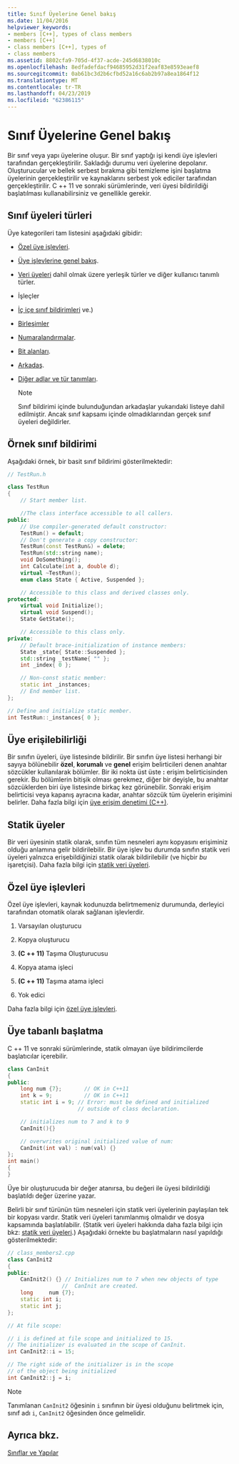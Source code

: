 ```yaml
---
title: Sınıf Üyelerine Genel bakış
ms.date: 11/04/2016
helpviewer_keywords:
- members [C++], types of class members
- members [C++]
- class members [C++], types of
- class members
ms.assetid: 8802cfa9-705d-4f37-acde-245d6838010c
ms.openlocfilehash: 8edfadefdacf94685952d31f2eaf83e8593eaef8
ms.sourcegitcommit: 0ab61bc3d2b6cfbd52a16c6ab2b97a8ea1864f12
ms.translationtype: MT
ms.contentlocale: tr-TR
ms.lasthandoff: 04/23/2019
ms.locfileid: "62386115"
---
```

# <a name="class-member-overview"></a>Sınıf Üyelerine Genel bakış

Bir sınıf veya yapı üyelerine oluşur. Bir sınıf yaptığı işi kendi üye işlevleri tarafından gerçekleştirilir. Sakladığı durumu veri üyelerine depolanır. Oluşturucular ve bellek serbest bırakma gibi temizleme işini başlatma üyelerinin gerçekleştirilir ve kaynaklarını serbest yok ediciler tarafından gerçekleştirilir. C ++ 11 ve sonraki sürümlerinde, veri üyesi bildirildiği başlatılması kullanabilirsiniz ve genellikle gerekir.

## <a name="kinds-of-class-members"></a>Sınıf üyeleri türleri

Üye kategorileri tam listesini aşağıdaki gibidir:

- [Özel üye işlevleri](special-member-functions.md).

- [Üye işlevlerine genel bakış](overview-of-member-functions.md).

- [Veri üyeleri](static-members-cpp.md) dahil olmak üzere yerleşik türler ve diğer kullanıcı tanımlı türler.

- İşleçler

- [İç içe sınıf bildirimleri](nested-class-declarations.md) ve.)

- [Birleşimler](unions.md)

- [Numaralandırmalar](../cpp/enumerations-cpp.md).

- [Bit alanları](../cpp/cpp-bit-fields.md).

- [Arkadaş](../cpp/friend-cpp.md).

- [Diğer adlar ve tür tanımları](../cpp/aliases-and-typedefs-cpp.md).

    > [!NOTE]
    >  Sınıf bildirimi içinde bulunduğundan arkadaşlar yukarıdaki listeye dahil edilmiştir. Ancak sınıf kapsamı içinde olmadıklarından gerçek sınıf üyeleri değildirler.

## <a name="example-class-declaration"></a>Örnek sınıf bildirimi

Aşağıdaki örnek, bir basit sınıf bildirimi gösterilmektedir:

```cpp
// TestRun.h

class TestRun
{
    // Start member list.

    //The class interface accessible to all callers.
public:
    // Use compiler-generated default constructor:
    TestRun() = default;
    // Don't generate a copy constructor:
    TestRun(const TestRun&) = delete;
    TestRun(std::string name);
    void DoSomething();
    int Calculate(int a, double d);
    virtual ~TestRun();
    enum class State { Active, Suspended };

    // Accessible to this class and derived classes only.
protected:
    virtual void Initialize();
    virtual void Suspend();
    State GetState();

    // Accessible to this class only.
private:
    // Default brace-initialization of instance members:
    State _state{ State::Suspended };
    std::string _testName{ "" };
    int _index{ 0 };

    // Non-const static member:
    static int _instances;
    // End member list.
};

// Define and initialize static member.
int TestRun::_instances{ 0 };
```

## <a name="member-accessibility"></a>Üye erişilebilirliği

Bir sınıfın üyeleri, üye listesinde bildirilir. Bir sınıfın üye listesi herhangi bir sayıya bölünebilir **özel**, **korumalı** ve **genel** erişim belirticileri denen anahtar sözcükler kullanılarak bölümler.  Bir iki nokta üst üste **:** erişim belirticisinden gerekir.  Bu bölümlerin bitişik olması gerekmez, diğer bir deyişle, bu anahtar sözcüklerden biri üye listesinde birkaç kez görünebilir.  Sonraki erişim belirticisi veya kapanış ayracına kadar, anahtar sözcük tüm üyelerin erişimini belirler. Daha fazla bilgi için [üye erişim denetimi (C++)](../cpp/member-access-control-cpp.md).

## <a name="static-members"></a>Statik üyeler

Bir veri üyesinin statik olarak, sınıfın tüm nesneleri aynı kopyasını erişiminiz olduğu anlamına gelir bildirilebilir. Bir üye işlev bu durumda sınıfın statik veri üyeleri yalnızca erişebildiğinizi statik olarak bildirilebilir (ve hiçbir *bu* işaretçisi). Daha fazla bilgi için [statik veri üyeleri](../cpp/static-members-cpp.md).

## <a name="special-member-functions"></a>Özel üye işlevleri

Özel üye işlevleri, kaynak kodunuzda belirtmemeniz durumunda, derleyici tarafından otomatik olarak sağlanan işlevlerdir.

1. Varsayılan oluşturucu

1. Kopya oluşturucu

1. **(C ++ 11)**  Taşıma Oluşturucusu

1. Kopya atama işleci

1. **(C ++ 11)**  Taşıma atama işleci

1. Yok edici

Daha fazla bilgi için [özel üye işlevleri](../cpp/special-member-functions.md).

## <a name="memberwise-initialization"></a>Üye tabanlı başlatma

C ++ 11 ve sonraki sürümlerinde, statik olmayan üye bildirimcilerde başlatıcılar içerebilir.

```cpp
class CanInit
{
public:
    long num {7};       // OK in C++11
    int k = 9;          // OK in C++11
    static int i = 9; // Error: must be defined and initialized
                      // outside of class declaration.

    // initializes num to 7 and k to 9
    CanInit(){}

    // overwrites original initialized value of num:
    CanInit(int val) : num(val) {}
};
int main()
{
}
```

Üye bir oluşturucuda bir değer atanırsa, bu değeri ile üyesi bildirildiği başlatıldı değer üzerine yazar.

Belirli bir sınıf türünün tüm nesneleri için statik veri üyelerinin paylaşılan tek bir kopyası vardır. Statik veri üyeleri tanımlanmış olmalıdır ve dosya kapsamında başlatılabilir. (Statik veri üyeleri hakkında daha fazla bilgi için bkz: [statik veri üyeleri](../cpp/static-members-cpp.md).) Aşağıdaki örnekte bu başlatmaların nasıl yapıldığı gösterilmektedir:

```cpp
// class_members2.cpp
class CanInit2
{
public:
    CanInit2() {} // Initializes num to 7 when new objects of type
                 //  CanInit are created.
    long     num {7};
    static int i;
    static int j;
};

// At file scope:

// i is defined at file scope and initialized to 15.
// The initializer is evaluated in the scope of CanInit.
int CanInit2::i = 15;

// The right side of the initializer is in the scope
// of the object being initialized
int CanInit2::j = i;
```

> [!NOTE]
>  Tanımlanan `CanInit2` öğesinin `i` sınıfının bir üyesi olduğunu belirtmek için, sınıf adı `i`, `CanInit2` öğesinden önce gelmelidir.

## <a name="see-also"></a>Ayrıca bkz.

[Sınıflar ve Yapılar](../cpp/classes-and-structs-cpp.md)